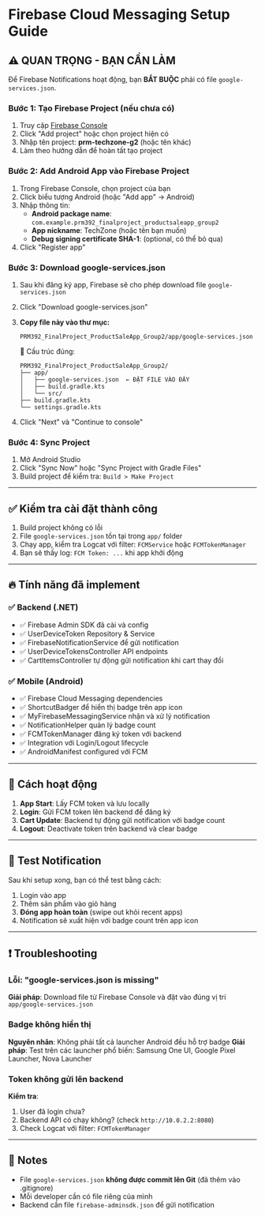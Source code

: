 # Firebase Cloud Messaging Setup Guide

## ⚠️ QUAN TRỌNG - BẠN CẦN LÀM

Để Firebase Notifications hoạt động, bạn **BẮT BUỘC** phải có file `google-services.json`.

### Bước 1: Tạo Firebase Project (nếu chưa có)

1. Truy cập [Firebase Console](https://console.firebase.google.com/)
2. Click "Add project" hoặc chọn project hiện có
3. Nhập tên project: **prm-techzone-g2** (hoặc tên khác)
4. Làm theo hướng dẫn để hoàn tất tạo project

### Bước 2: Add Android App vào Firebase Project

1. Trong Firebase Console, chọn project của bạn
2. Click biểu tượng Android (hoặc "Add app" → Android)
3. Nhập thông tin:
   - **Android package name**: `com.example.prm392_finalproject_productsaleapp_group2`
   - **App nickname**: TechZone (hoặc tên bạn muốn)
   - **Debug signing certificate SHA-1**: (optional, có thể bỏ qua)
4. Click "Register app"

### Bước 3: Download google-services.json

1. Sau khi đăng ký app, Firebase sẽ cho phép download file `google-services.json`
2. Click "Download google-services.json"
3. **Copy file này vào thư mục:**
   ```
   PRM392_FinalProject_ProductSaleApp_Group2/app/google-services.json
   ```
   
   📁 Cấu trúc đúng:
   ```
   PRM392_FinalProject_ProductSaleApp_Group2/
   ├── app/
   │   ├── google-services.json  ← ĐẶT FILE VÀO ĐÂY
   │   ├── build.gradle.kts
   │   └── src/
   ├── build.gradle.kts
   └── settings.gradle.kts
   ```

4. Click "Next" và "Continue to console"

### Bước 4: Sync Project

1. Mở Android Studio
2. Click "Sync Now" hoặc "Sync Project with Gradle Files"
3. Build project để kiểm tra: `Build > Make Project`

---

## ✅ Kiểm tra cài đặt thành công

1. Build project không có lỗi
2. File `google-services.json` tồn tại trong `app/` folder
3. Chạy app, kiểm tra Logcat với filter: `FCMService` hoặc `FCMTokenManager`
4. Bạn sẽ thấy log: `FCM Token: ...` khi app khởi động

---

## 🔥 Tính năng đã implement

### ✅ Backend (.NET)
- ✅ Firebase Admin SDK đã cài và config
- ✅ UserDeviceToken Repository & Service
- ✅ FirebaseNotificationService để gửi notification
- ✅ UserDeviceTokensController API endpoints
- ✅ CartItemsController tự động gửi notification khi cart thay đổi

### ✅ Mobile (Android)
- ✅ Firebase Cloud Messaging dependencies
- ✅ ShortcutBadger để hiển thị badge trên app icon
- ✅ MyFirebaseMessagingService nhận và xử lý notification
- ✅ NotificationHelper quản lý badge count
- ✅ FCMTokenManager đăng ký token với backend
- ✅ Integration với Login/Logout lifecycle
- ✅ AndroidManifest configured với FCM

---

## 📱 Cách hoạt động

1. **App Start**: Lấy FCM token và lưu locally
2. **Login**: Gửi FCM token lên backend để đăng ký
3. **Cart Update**: Backend tự động gửi notification với badge count
4. **Logout**: Deactivate token trên backend và clear badge

---

## 🧪 Test Notification

Sau khi setup xong, bạn có thể test bằng cách:

1. Login vào app
2. Thêm sản phẩm vào giỏ hàng
3. **Đóng app hoàn toàn** (swipe out khỏi recent apps)
4. Notification sẽ xuất hiện với badge count trên app icon

---

## ❗ Troubleshooting

### Lỗi: "google-services.json is missing"
**Giải pháp**: Download file từ Firebase Console và đặt vào đúng vị trí `app/google-services.json`

### Badge không hiển thị
**Nguyên nhân**: Không phải tất cả launcher Android đều hỗ trợ badge
**Giải pháp**: Test trên các launcher phổ biến: Samsung One UI, Google Pixel Launcher, Nova Launcher

### Token không gửi lên backend
**Kiểm tra**:
1. User đã login chưa?
2. Backend API có chạy không? (check `http://10.0.2.2:8080`)
3. Check Logcat với filter: `FCMTokenManager`

---

## 📝 Notes

- File `google-services.json` **không được commit lên Git** (đã thêm vào .gitignore)
- Mỗi developer cần có file riêng của mình
- Backend cần file `firebase-adminsdk.json` để gửi notification

